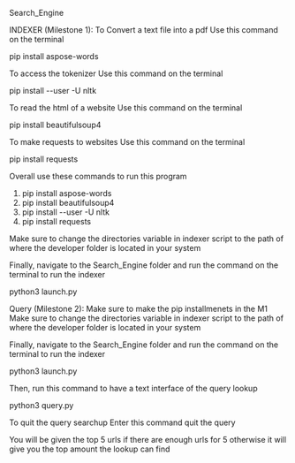 Search_Engine


INDEXER (Milestone 1):
To Convert a text file into a pdf
Use this command on the terminal

pip install aspose-words

To access the tokenizer
Use this command on the terminal

pip install --user -U nltk

To read the html of a website
Use this command on the terminal

pip install beautifulsoup4

To make requests to websites
Use this command on the terminal

pip install requests

Overall use these commands to run this program
1. pip install aspose-words
2. pip install beautifulsoup4
3. pip install --user -U nltk
4. pip install requests

Make sure to change the directories variable in indexer script
to the path of where the developer folder is located in your system

Finally, navigate to the Search_Engine folder and
run the command on the terminal to run the indexer

python3 launch.py

Query (Milestone 2):
Make sure to make the pip installmenets in the M1
Make sure to change the directories variable in indexer script
to the path of where the developer folder is located in your system

Finally, navigate to the Search_Engine folder and
run the command on the terminal to run the indexer

python3 launch.py

Then, run this command to have a text interface of the query lookup

python3 query.py

To quit the query searchup
Enter this command
quit the query

You will be given the top 5 urls if there are enough urls for 5
otherwise it will give you the top amount the lookup can find
